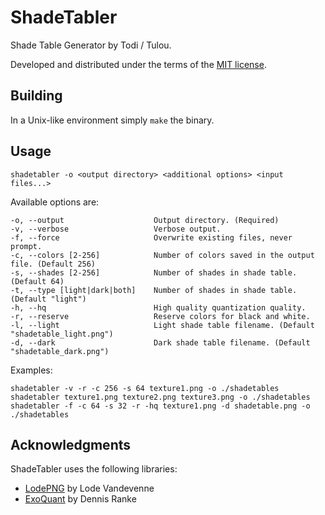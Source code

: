 # ShadeTabler
Shade Table Generator by Todi / Tulou.

Developed and distributed under the terms of the [MIT license](./LICENSE).

## Building

In a Unix-like environment simply `make` the binary.

## Usage

	shadetabler -o <output directory> <additional options> <input files...>

Available options are:

	-o, --output                    Output directory. (Required)
	-v, --verbose                   Verbose output.
	-f, --force                     Overwrite existing files, never prompt.
	-c, --colors [2-256]            Number of colors saved in the output file. (Default 256)
	-s, --shades [2-256]            Number of shades in shade table. (Default 64)
	-t, --type [light|dark|both]    Number of shades in shade table. (Default "light")
	-h, --hq                        High quality quantization quality.
	-r, --reserve                   Reserve colors for black and white.
	-l, --light                     Light shade table filename. (Default "shadetable_light.png")
	-d, --dark                      Dark shade table filename. (Default "shadetable_dark.png")

Examples:

	shadetabler -v -r -c 256 -s 64 texture1.png -o ./shadetables
	shadetabler texture1.png texture2.png texture3.png -o ./shadetables
	shadetabler -f -c 64 -s 32 -r -hq texture1.png -d shadetable.png -o ./shadetables

## Acknowledgments
ShadeTabler uses the following libraries:

* [LodePNG](https://lodev.org/lodepng/) by Lode Vandevenne
* [ExoQuant](https://github.com/exoticorn/exoquant/) by Dennis Ranke
